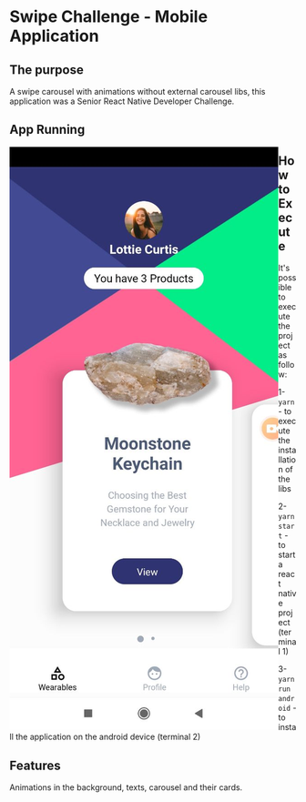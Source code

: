 # Swipe Challenge - Mobile Application

## The purpose
A swipe carousel with animations without external carousel libs, this application was a Senior React Native Developer Challenge.

## App Running
<img src="https://github.com/Gisleude/swipechallengeapp/blob/master/assets/1.jpeg"
     alt="First Image"
     style="float: left; width: 250; height: 300" />
## How to Execute
It's possible to execute the project as follow:

1- `yarn` - to execute the installation of the libs

2- `yarn start` - to start a react native project (terminal 1)

3- `yarn run android` - to install the application on the android device (terminal 2)

## Features
Animations in the background, texts, carousel and their cards.
